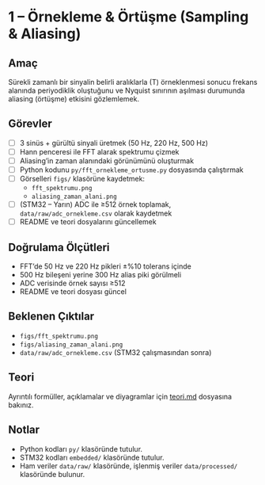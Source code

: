# 1 – Örnekleme & Örtüşme (Sampling & Aliasing)

## Amaç
Sürekli zamanlı bir sinyalin belirli aralıklarla (T) örneklenmesi sonucu frekans alanında periyodiklik oluştuğunu ve Nyquist sınırının aşılması durumunda aliasing (örtüşme) etkisini gözlemlemek.

## Görevler
- [ ] 3 sinüs + gürültü sinyali üretmek (50 Hz, 220 Hz, 500 Hz)
- [ ] Hann penceresi ile FFT alarak spektrumu çizmek
- [ ] Aliasing’in zaman alanındaki görünümünü oluşturmak
- [ ] Python kodunu `py/fft_ornekleme_ortusme.py` dosyasında çalıştırmak
- [ ] Görselleri `figs/` klasörüne kaydetmek:
  - `fft_spektrumu.png`
  - `aliasing_zaman_alani.png`
- [ ] (STM32 – Yarın) ADC ile ≥512 örnek toplamak, `data/raw/adc_ornekleme.csv` olarak kaydetmek
- [ ] README ve teori dosyalarını güncellemek

## Doğrulama Ölçütleri
- FFT’de 50 Hz ve 220 Hz pikleri ±%10 tolerans içinde
- 500 Hz bileşeni yerine 300 Hz alias piki görülmeli
- ADC verisinde örnek sayısı ≥512
- README ve teori dosyası güncel

## Beklenen Çıktılar
- `figs/fft_spektrumu.png`  
- `figs/aliasing_zaman_alani.png`  
- `data/raw/adc_ornekleme.csv` (STM32 çalışmasından sonra)

## Teori
Ayrıntılı formüller, açıklamalar ve diyagramlar için [teori.md](teori.md) dosyasına bakınız.

## Notlar
- Python kodları `py/` klasöründe tutulur.
- STM32 kodları `embedded/` klasöründe tutulur.
- Ham veriler `data/raw/` klasöründe, işlenmiş veriler `data/processed/` klasöründe bulunur.
